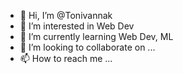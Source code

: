 - 👋 Hi, I’m @Tonivannak
- 👀 I’m interested in Web Dev
- 🌱 I’m currently learning Web Dev, ML
- 💞️ I’m looking to collaborate on ...
- 📫 How to reach me ...

<!---
Tonivannak/Tonivannak is a ✨ special ✨ repository because its `README.md` (this file) appears on your GitHub profile.
You can click the Preview link to take a look at your changes.
--->

